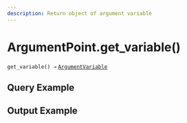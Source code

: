 ```yaml
---
description: Return object of argument variable
---
```


# ArgumentPoint.get\_variable()

`get_variable() →` [`ArgumentVariable`](../../variables/argumentvariables.md)



## Query Example



## Output Example

